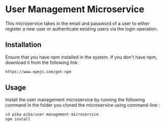 # User Management Microservice

This microservice takes in the email and password of a user to either register a new user or authenticate existing users via the login operation.

## Installation

Ensure that you have npm installed in the system. If you don't have npm, download it from the following link:

```bash
https://www.npmjs.com/get-npm
```

## Usage

Install the user management microservice by running the following command in the folder you cloned the microservice using command-line : 

```python
cd pika-pika/user-management-microservice
npm install
```
